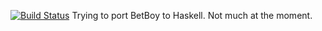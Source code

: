 [![Build Status](https://travis-ci.org/jacekm-git/HsPredictor.svg)](https://travis-ci.org/jacekm-git/HsPredictor)
Trying to port BetBoy to Haskell.
Not much at the moment.
